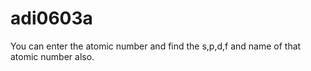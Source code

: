 # adi0603a
You can enter the atomic number and find the s,p,d,f and name of that atomic number also.
